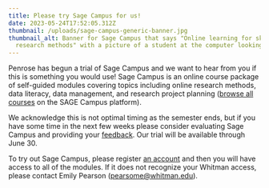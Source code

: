 ```yaml
---
title: Please try Sage Campus for us!
date: 2023-05-24T17:52:05.312Z
thumbnail: /uploads/sage-campus-generic-banner.jpg
thumbnail_alt: Banner for Sage Campus that says "Online learning for skills and
  research methods" with a picture of a student at the computer looking at code.
---
```

Penrose has begun a trial of Sage Campus and we want to hear from you if this is something you would use! Sage Campus is an online course package of self-guided modules covering topics including online research methods, data literacy, data management, and research project planning ([browse all courses](https://classroom.sagepub.com/course/) on the SAGE Campus platform).

We acknowledge this is not optimal timing as the semester ends, but if you have some time in the next few weeks please consider evaluating Sage Campus and providing your [feedback](https://forms.gle/rbdEd5tp7SYzCPzV8). Our trial will be available through June 30. 

To try out Sage Campus, please register [an account](https://classroom.sagepub.com/) and then you will have access to all of the modules. If it does not recognize your Whitman access, please contact Emily Pearson ([pearsome@whitman.edu](mailto:pearsome@whitman.edu)).